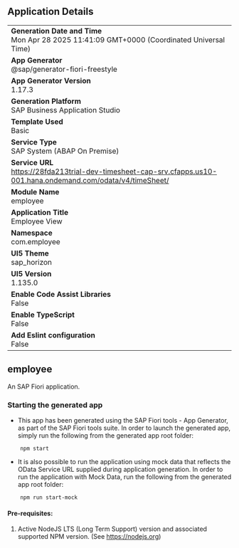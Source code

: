 ## Application Details
|               |
| ------------- |
|**Generation Date and Time**<br>Mon Apr 28 2025 11:41:09 GMT+0000 (Coordinated Universal Time)|
|**App Generator**<br>@sap/generator-fiori-freestyle|
|**App Generator Version**<br>1.17.3|
|**Generation Platform**<br>SAP Business Application Studio|
|**Template Used**<br>Basic|
|**Service Type**<br>SAP System (ABAP On Premise)|
|**Service URL**<br>https://28fda213trial-dev-timesheet-cap-srv.cfapps.us10-001.hana.ondemand.com/odata/v4/timeSheet/|
|**Module Name**<br>employee|
|**Application Title**<br>Employee View|
|**Namespace**<br>com.employee|
|**UI5 Theme**<br>sap_horizon|
|**UI5 Version**<br>1.135.0|
|**Enable Code Assist Libraries**<br>False|
|**Enable TypeScript**<br>False|
|**Add Eslint configuration**<br>False|

## employee

An SAP Fiori application.

### Starting the generated app

-   This app has been generated using the SAP Fiori tools - App Generator, as part of the SAP Fiori tools suite.  In order to launch the generated app, simply run the following from the generated app root folder:

```
    npm start
```

- It is also possible to run the application using mock data that reflects the OData Service URL supplied during application generation.  In order to run the application with Mock Data, run the following from the generated app root folder:

```
    npm run start-mock
```

#### Pre-requisites:

1. Active NodeJS LTS (Long Term Support) version and associated supported NPM version.  (See https://nodejs.org)


